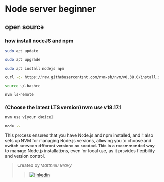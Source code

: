# Node server beginner 
## open source
### how install nodeJS and npm

```sh
sudo apt update
```
```sh
sudo apt upgrade
```
```sh
sudo apt install nodejs npm
```
```sh
curl -o- https://raw.githubusercontent.com/nvm-sh/nvm/v0.38.0/install.sh | bash
```
```sh
source ~/.bashrc
```
```sh
nvm ls-remote
```

### (Choose the latest LTS version) nvm use v18.17.1
```sh
nvm use v[your choice]
```
```sh
node -v
```

This process ensures that you have Node.js and npm installed, and it also sets up NVM for managing Node.js versions, allowing you to choose and switch between different versions as needed. This is a recommended way to manage Node.js installations, even for local use, as it provides flexibility and version control.

> Created by _Matthieu Gravy_
> > <a href="https://www.linkedin.com/in/matthieugravy/"><img src="https://img.shields.io/badge/LinkedIn-0077B5?style=for-the-badge&logo=linkedin&logoColor=white" alt="linkedin" title="linkedin"/></a>

